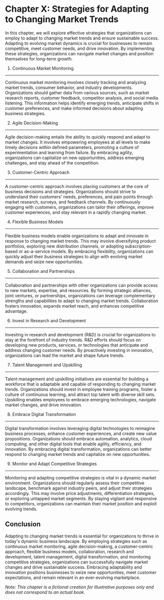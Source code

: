 Chapter X: Strategies for Adapting to Changing Market Trends
============================================================

In this chapter, we will explore effective strategies that organizations can employ to adapt to changing market trends and ensure sustainable success. Adapting to evolving market dynamics is crucial for businesses to remain competitive, meet customer needs, and drive innovation. By implementing these strategies, organizations can navigate market changes and position themselves for long-term growth.

1. Continuous Market Monitoring
-------------------------------

Continuous market monitoring involves closely tracking and analyzing market trends, consumer behavior, and industry developments. Organizations should gather data from various sources, such as market research reports, customer feedback, competitor analysis, and social media listening. This information helps identify emerging trends, anticipate shifts in customer preferences, and make informed decisions about adapting business strategies.

2. Agile Decision-Making
------------------------

Agile decision-making entails the ability to quickly respond and adapt to market changes. It involves empowering employees at all levels to make timely decisions within defined parameters, promoting a culture of experimentation and learning from failure. By embracing agility, organizations can capitalize on new opportunities, address emerging challenges, and stay ahead of the competition.

3. Customer-Centric Approach
----------------------------

A customer-centric approach involves placing customers at the core of business decisions and strategies. Organizations should strive to understand their customers' needs, preferences, and pain points through market research, surveys, and feedback channels. By continuously engaging with customers, organizations can tailor their offerings, improve customer experiences, and stay relevant in a rapidly changing market.

4. Flexible Business Models
---------------------------

Flexible business models enable organizations to adapt and innovate in response to changing market trends. This may involve diversifying product portfolios, exploring new distribution channels, or adopting subscription-based or as-a-service models. By embracing flexibility, organizations can quickly adjust their business strategies to align with evolving market demands and seize new opportunities.

5. Collaboration and Partnerships
---------------------------------

Collaboration and partnerships with other organizations can provide access to new markets, expertise, and resources. By forming strategic alliances, joint ventures, or partnerships, organizations can leverage complementary strengths and capabilities to adapt to changing market trends. Collaboration fosters innovation, expands market reach, and enhances competitive advantage.

6. Invest in Research and Development
-------------------------------------

Investing in research and development (R\&D) is crucial for organizations to stay at the forefront of industry trends. R\&D efforts should focus on developing new products, services, or technologies that anticipate and address changing customer needs. By proactively investing in innovation, organizations can lead the market and shape future trends.

7. Talent Management and Upskilling
-----------------------------------

Talent management and upskilling initiatives are essential for building a workforce that is adaptable and capable of responding to changing market trends. Organizations should invest in employee training programs, foster a culture of continuous learning, and attract top talent with diverse skill sets. Upskilling enables employees to embrace emerging technologies, navigate market changes, and drive innovation.

8. Embrace Digital Transformation
---------------------------------

Digital transformation involves leveraging digital technologies to reimagine business processes, enhance customer experiences, and create new value propositions. Organizations should embrace automation, analytics, cloud computing, and other digital tools that enable agility, efficiency, and innovation. By embracing digital transformation, organizations can better respond to changing market trends and capitalize on new opportunities.

9. Monitor and Adapt Competitive Strategies
-------------------------------------------

Monitoring and adapting competitive strategies is vital in a dynamic market environment. Organizations should regularly assess their competitive landscape, benchmark against industry peers, and adjust their strategies accordingly. This may involve price adjustments, differentiation strategies, or exploring untapped market segments. By staying vigilant and responsive to competitors, organizations can maintain their market position and exploit evolving trends.

Conclusion
----------

Adapting to changing market trends is essential for organizations to thrive in today's dynamic business landscape. By employing strategies such as continuous market monitoring, agile decision-making, a customer-centric approach, flexible business models, collaboration, research and development, talent management, digital transformation, and monitoring competitive strategies, organizations can successfully navigate market changes and drive sustainable success. Embracing adaptability and innovation positions businesses to seize new opportunities, meet customer expectations, and remain relevant in an ever-evolving marketplace.

*Note: This chapter is a fictional creation for illustrative purposes only and does not correspond to an actual book.*
